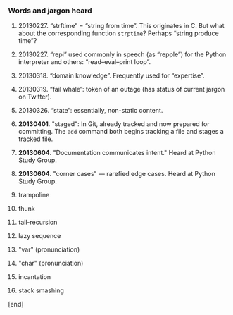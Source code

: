 ### Words and jargon heard

1.  ​20130227. “strftime” = “string from time”. This originates in C.
    But what about the corresponding function `strptime`? Perhaps
    “string produce time”?

2.  ​20130227. “repl” used commonly in speech (as “repple”) for the
    Python interpreter and others: “read–eval–print loop”.

3.  ​20130318. “domain knowledge”. Frequently used for “expertise”.

4.  ​20130319. “fail whale”: token of an outage (has status of current
    jargon on Twitter).

5.  ​20130326. “state”: essentially, non-static content.
1. **20130401**. "staged": In Git, already tracked and now prepared for committing. The `add` command both begins tracking a file and stages a tracked file.

1. **20130604**. "Documentation communicates intent." Heard at Python Study Group.

1. **20130604**. "corner cases" — rarefied edge cases. Heard at Python Study Group.

1. trampoline
1. thunk
1. tail-recursion
1. lazy sequence
1. "var" (pronunciation)
1. "char" (pronunciation)
1. incantation
1. stack smashing

[end]
